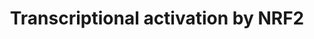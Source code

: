 ---
annotations:
- id: PW:0000369
  parent: regulatory pathway
  type: Pathway Ontology
  value: nuclear factor, erythroid 2 like 2 signaling pathway
- id: PW:0000378
  parent: regulatory pathway
  type: Pathway Ontology
  value: oxidative stress response pathway
authors:
- MaintBot
- Egonw
- Mkutmon
description: Based on [http://www.nature.com/nrc/journal/v3/n10/fig_tab/nrc1189_F4.html
  Surh, 2003, figure 4]. Nrf2 induces the expression of many antioxidant enzymes.
  It is therefore thought to be involved in oxidative stress response.
last-edited: 2019-08-16
organisms:
- Bos taurus
redirect_from:
- /index.php/Pathway:WP988
- /instance/WP988
- /instance/WP988_rr105999
revision: r105999
schema-jsonld:
- '@context': https://schema.org/
  '@id': https://wikipathways.github.io/pathways/WP988.html
  '@type': Dataset
  creator:
    '@type': Organization
    name: WikiPathways
  description: Based on [http://www.nature.com/nrc/journal/v3/n10/fig_tab/nrc1189_F4.html
    Surh, 2003, figure 4]. Nrf2 induces the expression of many antioxidant enzymes.
    It is therefore thought to be involved in oxidative stress response.
  keywords:
  - 6-HITC
  - AIMP2
  - Caffeic acid phenethyl ester
  - Curcumin
  - EPHB2
  - GCLC
  - GCLM
  - GSTA2
  - HMOX1
  - KEAP1
  - MAF
  - MAPK8
  - NFE2L2
  - NQO1
  - PIK3CA
  - PRKCA
  - SLC7A11
  - Sulforaphane
  license: CC0
  name: Transcriptional activation by NRF2
seo: CreativeWork
title: Transcriptional activation by NRF2
wpid: WP988
---